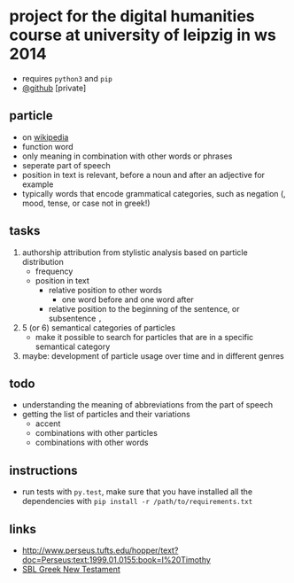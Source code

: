 # project for the digital humanities course at university of leipzig in ws 2014

- requires `python3` and `pip`
- [@github](https://github.com/KLINGTdotNET/dh-project-ws14) [private]

## particle

- on [wikipedia](http://www.wikiwand.com/en/Grammatical_particle)
- function word
- only meaning in combination with other words or phrases
- seperate part of speech
- position in text is relevant, before a noun and after an adjective for example
- typically words that encode grammatical categories, such as negation (, mood, tense, or case not in greek!)

## tasks

1. authorship attribution from stylistic analysis based on particle distribution
    - frequency
    - position in text
        - relative position to other words
            - one word before and one word after
        - relative position to the beginning of the sentence, or subsentence `,`
2. 5 (or 6) semantical categories of particles
    - make it possible to search for particles that are in a specific semantical category
3. maybe: development of particle usage over time and in different genres

## todo

- understanding the meaning of abbreviations from the part of speech
- getting the list of particles and their variations
    - accent
    - combinations with other particles
    - combinations with other words

## instructions

- run tests with `py.test`, make sure that you have installed all the dependencies with `pip install -r /path/to/requirements.txt`

## links

- http://www.perseus.tufts.edu/hopper/text?doc=Perseus:text:1999.01.0155:book=I%20Timothy
- [SBL Greek New Testament](https://github.com/morphgnt/sblgnt)
